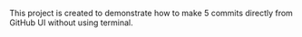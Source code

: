 This project is created to demonstrate how to make 5 commits directly from GitHub UI without using terminal.
